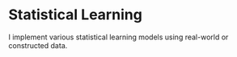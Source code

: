 # Statistical Learning

I implement various statistical learning models using real-world or constructed data.

